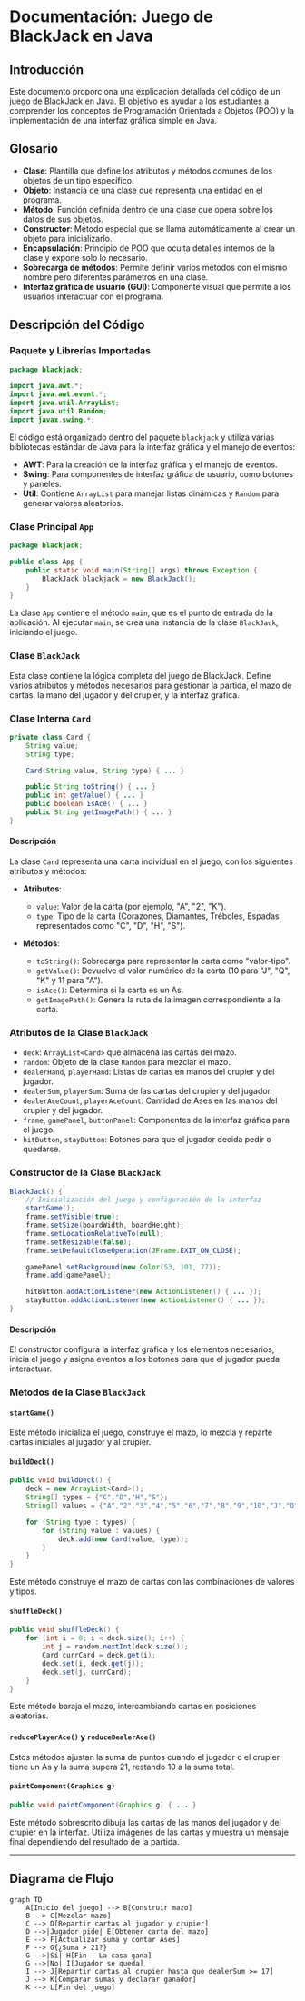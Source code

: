 # Documentación: Juego de BlackJack en Java

## Introducción
Este documento proporciona una explicación detallada del código de un juego de BlackJack en Java. El objetivo es ayudar a los estudiantes a comprender los conceptos de Programación Orientada a Objetos (POO) y la implementación de una interfaz gráfica simple en Java.

## Glosario

- **Clase**: Plantilla que define los atributos y métodos comunes de los objetos de un tipo específico.
- **Objeto**: Instancia de una clase que representa una entidad en el programa.
- **Método**: Función definida dentro de una clase que opera sobre los datos de sus objetos.
- **Constructor**: Método especial que se llama automáticamente al crear un objeto para inicializarlo.
- **Encapsulación**: Principio de POO que oculta detalles internos de la clase y expone solo lo necesario.
- **Sobrecarga de métodos**: Permite definir varios métodos con el mismo nombre pero diferentes parámetros en una clase.
- **Interfaz gráfica de usuario (GUI)**: Componente visual que permite a los usuarios interactuar con el programa.

## Descripción del Código

### Paquete y Librerías Importadas

```java
package blackjack;

import java.awt.*;
import java.awt.event.*;
import java.util.ArrayList;
import java.util.Random;
import javax.swing.*;
```

El código está organizado dentro del paquete `blackjack` y utiliza varias bibliotecas estándar de Java para la interfaz gráfica y el manejo de eventos:

- **AWT**: Para la creación de la interfaz gráfica y el manejo de eventos.
- **Swing**: Para componentes de interfaz gráfica de usuario, como botones y paneles.
- **Util**: Contiene `ArrayList` para manejar listas dinámicas y `Random` para generar valores aleatorios.

### Clase Principal `App`

```java
package blackjack;

public class App {
    public static void main(String[] args) throws Exception {
        BlackJack blackjack = new BlackJack();
    }
}
```

La clase `App` contiene el método `main`, que es el punto de entrada de la aplicación. Al ejecutar `main`, se crea una instancia de la clase `BlackJack`, iniciando el juego.

### Clase `BlackJack`

Esta clase contiene la lógica completa del juego de BlackJack. Define varios atributos y métodos necesarios para gestionar la partida, el mazo de cartas, la mano del jugador y del crupier, y la interfaz gráfica.

### Clase Interna `Card`

```java
private class Card {
    String value;
    String type;

    Card(String value, String type) { ... }

    public String toString() { ... }
    public int getValue() { ... }
    public boolean isAce() { ... }
    public String getImagePath() { ... }
}
```

#### Descripción

La clase `Card` representa una carta individual en el juego, con los siguientes atributos y métodos:

- **Atributos**:
  - `value`: Valor de la carta (por ejemplo, "A", "2", "K").
  - `type`: Tipo de la carta (Corazones, Diamantes, Tréboles, Espadas representados como "C", "D", "H", "S").

- **Métodos**:
  - `toString()`: Sobrecarga para representar la carta como "valor-tipo".
  - `getValue()`: Devuelve el valor numérico de la carta (10 para "J", "Q", "K" y 11 para "A").
  - `isAce()`: Determina si la carta es un As.
  - `getImagePath()`: Genera la ruta de la imagen correspondiente a la carta.

### Atributos de la Clase `BlackJack`

- `deck`: `ArrayList<Card>` que almacena las cartas del mazo.
- `random`: Objeto de la clase `Random` para mezclar el mazo.
- `dealerHand`, `playerHand`: Listas de cartas en manos del crupier y del jugador.
- `dealerSum`, `playerSum`: Suma de las cartas del crupier y del jugador.
- `dealerAceCount`, `playerAceCount`: Cantidad de Ases en las manos del crupier y del jugador.
- `frame`, `gamePanel`, `buttonPanel`: Componentes de la interfaz gráfica para el juego.
- `hitButton`, `stayButton`: Botones para que el jugador decida pedir o quedarse.

### Constructor de la Clase `BlackJack`

```java
BlackJack() {
    // Inicialización del juego y configuración de la interfaz
    startGame();
    frame.setVisible(true);
    frame.setSize(boardWidth, boardHeight);
    frame.setLocationRelativeTo(null);
    frame.setResizable(false);
    frame.setDefaultCloseOperation(JFrame.EXIT_ON_CLOSE);

    gamePanel.setBackground(new Color(53, 101, 77));
    frame.add(gamePanel);

    hitButton.addActionListener(new ActionListener() { ... });
    stayButton.addActionListener(new ActionListener() { ... });
}
```

#### Descripción

El constructor configura la interfaz gráfica y los elementos necesarios, inicia el juego y asigna eventos a los botones para que el jugador pueda interactuar.

### Métodos de la Clase `BlackJack`

#### `startGame()`

Este método inicializa el juego, construye el mazo, lo mezcla y reparte cartas iniciales al jugador y al crupier.

#### `buildDeck()`

```java
public void buildDeck() {
    deck = new ArrayList<Card>();
    String[] types = {"C","D","H","S"};
    String[] values = {"A","2","3","4","5","6","7","8","9","10","J","Q","K"};

    for (String type : types) {
        for (String value : values) {
            deck.add(new Card(value, type));
        }
    }
}
```

Este método construye el mazo de cartas con las combinaciones de valores y tipos.

#### `shuffleDeck()`

```java
public void shuffleDeck() {
    for (int i = 0; i < deck.size(); i++) {
        int j = random.nextInt(deck.size());
        Card currCard = deck.get(i);
        deck.set(i, deck.get(j));
        deck.set(j, currCard);
    }
}
```

Este método baraja el mazo, intercambiando cartas en posiciones aleatorias.

#### `reducePlayerAce()` y `reduceDealerAce()`

Estos métodos ajustan la suma de puntos cuando el jugador o el crupier tiene un As y la suma supera 21, restando 10 a la suma total.

#### `paintComponent(Graphics g)`

```java
public void paintComponent(Graphics g) { ... }
```

Este método sobrescrito dibuja las cartas de las manos del jugador y del crupier en la interfaz. Utiliza imágenes de las cartas y muestra un mensaje final dependiendo del resultado de la partida.

---

## Diagrama de Flujo

```mermaid
graph TD
    A[Inicio del juego] --> B[Construir mazo]
    B --> C[Mezclar mazo]
    C --> D[Repartir cartas al jugador y crupier]
    D -->|Jugador pide| E[Obtener carta del mazo]
    E --> F[Actualizar suma y contar Ases]
    F --> G{¿Suma > 21?}
    G -->|Sí| H[Fin - La casa gana]
    G -->|No| I[Jugador se queda]
    I --> J[Repartir cartas al crupier hasta que dealerSum >= 17]
    J --> K[Comparar sumas y declarar ganador]
    K --> L[Fin del juego]
```
